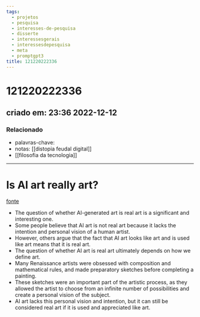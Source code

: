 ```yaml
---
tags:
  - projetos
  - pesquisa
  - interesses-de-pesquisa
  - disserte
  - interessesgerais
  - interessesdepesquisa
  - meta
  - promptgpt3
title: 121220222336
---
```


# 121220222336

## criado em: 23:36 2022-12-12

### Relacionado

- palavras-chave:   
- notas: [[distopia feudal digital]]
- [[filosofia da tecnologia]]
---

# Is AI art really art?

[fonte](https://threadreaderapp.com/thread/1602490249917112320.html)

- The question of whether AI-generated art is real art is a significant and interesting one.
- Some people believe that AI art is not real art because it lacks the intention and personal vision of a human artist.
- However, others argue that the fact that AI art looks like art and is used like art means that it is real art.
- The question of whether AI art is real art ultimately depends on how we define art.
- Many Renaissance artists were obsessed with composition and mathematical rules, and made preparatory sketches before completing a painting.
- These sketches were an important part of the artistic process, as they allowed the artist to choose from an infinite number of possibilities and create a personal vision of the subject.
- AI art lacks this personal vision and intention, but it can still be considered real art if it is used and appreciated like art.
